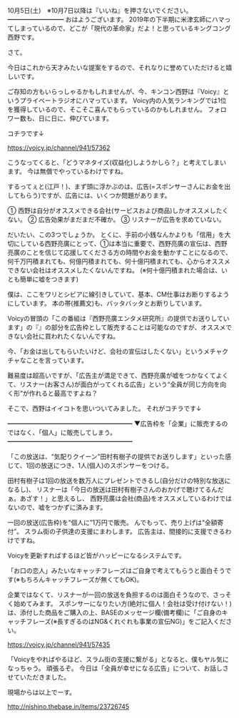10月5日(土)　※10月7日以降は『いいね』を押さないでください。
━━━━━━━━━
おはようございます。
2019年の下半期に米津玄師にハマってしまっているので、どこが「現代の革命家」だよ！と思っているキングコング西野です。

さて。

今日はこれから天才みたいな提案をするので、それなりに誉めていただけると嬉しいです。

ご存知の方もいらっしゃるかもしれませんが、今、キンコン西野は『Voicy』というプライベートラジオにハマっています。
Voicy内の人気ランキングでは1位を獲得しているので、そこそこ喜んでもらっているのかもしれません。
フォロワー数も、日に日に、伸びています。

コチラです↓

https://voicy.jp/channel/941/57362

こうなってくると、「どうマネタイズ(収益化)しようかしら？」と考えてしまいます。
今は無償でやっているわけですね。

するってぇと(江戸！)、まず頭に浮かぶのは、広告(=スポンサーさんにお金を出してもらう)ですが、広告には、いくつか問題があります。

① 西野は自分がオススメできる会社(サービスおよび商品)しかオススメしたくない。
② 広告効果がまだまだ不確か。
③ リスナーが広告を求めていない。

だいたい、この3つでしょうか。
とくに、手前の小銭なんかよりも「信用」を大切にしている西野亮廣にとって、①は本当に重要で、西野亮廣の宣伝は、西野亮廣のことを信じて応援してくださる方の時間やお金を動かすことになるので、何千万円積まれても、何億円積まれても、何十億円積まれても、心からオススメできない会社はオススメしたくないんですね。
(※何十億円積まれた場合は、いとも簡単に嘘をつきます)

僕は、ここをワリとシビアに線引きしていて、基本、CM仕事はお断りするようにしています。
本の帯(推薦文)も、バッタバッタとお断りしています。

Voicyの冒頭の「この番組は『西野亮廣エンタメ研究所』の提供でお送りしています」の『』の部分を広告枠として販売することは可能なのですが、オススメできない会社に買われたくないんですね。

今、「お金は出してもらいたいけど、会社の宣伝はしたくない」というメチャクチャなことを言っています。

難易度は超高いですが、「広告主が満足できて、西野亮廣が嘘をつかなくてよくて、リスナー(お客さん)が面白がってくれる広告」という“全員が同じ方向を向く形”が作れると最高ですよね？

そこで、西野はイイコトを思いついてみました。
それがコチラです↓

━━━━━━━━━━━━━━━━━━━━
▼広告枠を「企業」に販売するのではなく、「個人」に販売してしまう。
━━━━━━━━━━━━━━━━━━━━

「この放送は、“気配りクイーン”田村有樹子の提供でお送りします」といった感じて、1回の放送につき、1人(個人)のスポンサーをつける。

田村有樹子は1回の放送を数万人にプレゼントできるし(自分だけの特別な放送になるし)、
リスナーは「今日の放送は田村有樹子さんのおかげで聴けてるんだぁ。あざす！」と思えるし、
西野亮廣は会社(商品)をオススメしているわけではないので、嘘をつかずに済みます。

一回の放送(広告枠)を“個人に”1万円で販売。
んでもって、売り上げは“全額寄付”。
スラム街の子供達の支援にまわします。
広告主は、間接的に支援できるわけですね。

Voicyを更新すればするほど皆がハッピーになるシステムです。

「お口の恋人」みたいなキャッチフレーズはご自身で考えてもらうと面白そうです(※もちろんキャッチフレーズが無くてもOK)。

企業ではなくて、リスナーが一回の放送を負担するのは面白そうなので、さっそく始めてみます。
スポンサーになりたい方(絶対に個人！会社は受け付けない！)は、添付した商品をご購入の上、BASEのメッセージ欄(備考欄)に「ご自身のキャッチフレーズ(※長すぎるのはNG&くれぐれも事業の宣伝NG)」をご記入ください。

https://voicy.jp/channel/941/57435

「Voicyをやればやるほど、スラム街の支援に繋がる」となると、僕もヤル気になっちゃう。
頑張るぞ。
今日は「全員が幸せになる広告」について、お話しさせていただきました。

現場からは以上でーす。

http://nishino.thebase.in/items/23726745
